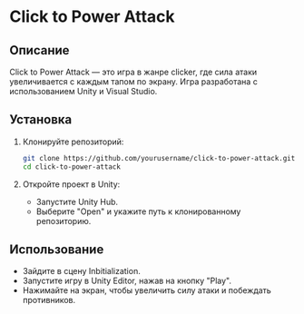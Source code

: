 # Click to Power Attack

## Описание
Click to Power Attack — это игра в жанре clicker, где сила атаки увеличивается с каждым тапом по экрану. Игра разработана с использованием Unity и Visual Studio.

## Установка
1. Клонируйте репозиторий:
    ```bash
    git clone https://github.com/yourusername/click-to-power-attack.git
    cd click-to-power-attack
    ```

2. Откройте проект в Unity:
    - Запустите Unity Hub.
    - Выберите "Open" и укажите путь к клонированному репозиторию.

## Использование
- Зайдите в сцену Inbitialization.
- Запустите игру в Unity Editor, нажав на кнопку "Play".
- Нажимайте на экран, чтобы увеличить силу атаки и побеждать противников.
